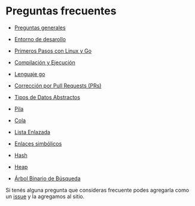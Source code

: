 Preguntas frecuentes
====================

* [Preguntas generales](faq/general.md)

* [Entorno de desarollo](faq/entorno.md)

* [Primeros Pasos con Linux y Go](faq/primeros-pasos.md)

* [Compilación y Ejecución](faq/compilacion-ejecucion.md)

* [Lenguaje go](faq/lenguaje-go.md)

* [Corrección por Pull Requests (PRs)](faq/correccion-pr.md)

* [Tipos de Datos Abstractos](faq/tda.md)

* [Pila](faq/pila.md)

* [Cola](faq/cola.md)

* [Lista Enlazada](faq/lista-enlazada.md)

* [Enlaces simbólicos](faq/symlink.md)

* [Hash](faq/hash.md)

* [Heap](faq/heap.md)

* [Árbol Binario de Búsqueda](faq/abb.md)

Si tenés alguna pregunta que consideras frecuente podes agregarla como un [issue](https://github.com/algoritmos-rw/aed/issues) y la agregamos al sitio.
